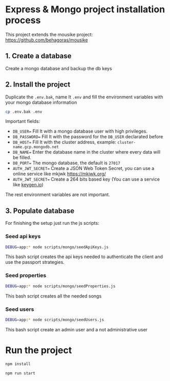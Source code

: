 # Express & Mongo project installation process

This project extends the mousike project: https://github.com/behagoras/mousike

## 1. Create a database

Create a mongo database and backup the db keys

## 2. Install the project

Duplicate the `.env.bak`, name It `.env` and fill the environment variables with your mongo database information

```bash
cp .env.bak .env
```

Important fields:

- `DB_USER=` Fill It with a mongo database user with high privileges.
- `DB_PASSWORD=` Fill It with the password for the `DB_USER` declarated before
- `DB_HOST=` Fill It with the cluster address, example: `cluster-name.gcp.mongodb.net`
- `DB_NAME=` Enter the database name in the cluster where every data will be filled.
- `DB_PORT=` The mongo database, the default is `27017`
- `AUTH_JWT_SECRET=` Create a JSON Web Token Secret, you can use a online service like mkjwk https://mkjwk.org/
- `AUTH_JWT_SECRET=` Create a 264 bits  based key (You can use a service like [keygen.io](https://keygen.io))

The rest environment variables are not important.

## 3. Populate database

For finishing the setup just run the js scripts:

### Seed api keys

```bash
DEBUG=app:* node scripts/mongo/seedApiKeys.js
```

This bash script creates the api keys needed to authenticate the client and use the passport strategies.

### Seed properties

```bash
DEBUG=app:* node scripts/mongo/seedProperties.js
```

This bash script creates all the needed songs

### Seed users

```bash
DEBUG=app:* node scripts/mongo/seedUsers.js
```

This bash script create an admin user and a not administrative user

# Run the project

```bash
npm install
```

```bash
npm run start
```

